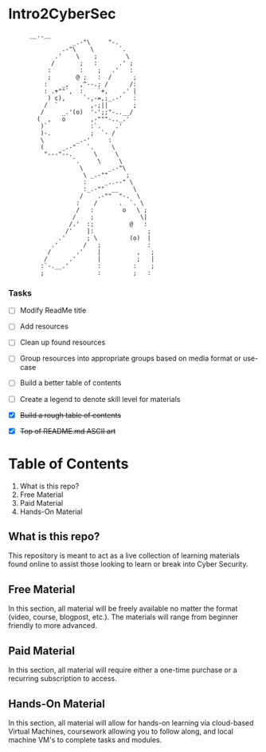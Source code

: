 # Intro2CyberSec


          __..__          
                      _.-"\     "-.       
                   .-"\    \       `.      
                 .'    \    ;        \     
                /       ;   :      .' ;    
               :        :    ;   .'   :    
               ;       @ ;   :  /      ;   
              :    _,   ,^--.; /      /:   
              : .+""`,  :    `+,    .' |   
               ) c),     `-,-=,;_.-'   :   
              /  `         ,-;||       ;   
             /     _.'(o)  '-';;"-..__/    
            (  ,   o       ,-"""-.._.'     
             )`            :`.    .'       
             )-.           ;  `- /         
             \         _.-'     :          
             (     _.-"   `.     \         
              "---"--.      \     \        
                      `.     \     \       
                        \       _.-"\      
                         \ _.-""     ;     
                         :     _..--" \    
                         :_.-""  __    \   
                        /    .-""  "-.  \  
                       :    /      .  `. \ 
                       /   :        o   \ ;
                      /    ;             \|
                     /.'  :;          @   :
                    /'    |:               ;
                  .'      ; \         (o)  |
                .'       /   ;             :
               /       .'    |          ,   ;
              /      .'      |          ;   |
             :`-.__.'        :         :    ;
             ;               :         ;   : 

### Tasks
- [ ] Modify ReadMe title
- [ ] Add resources
- [ ] Clean up found resources
- [ ] Group resources into appropriate groups based on media format or use-case
- [ ] Build a better table of contents
- [ ] Create a legend to denote skill level for materials
- [x] ~~Build a rough table of contents~~
- [x] ~~Top of README.md ASCII art~~


# Table of Contents

1. What is this repo?
2. Free Material
3. Paid Material
4. Hands-On Material


## What is this repo?

This repository is meant to act as a live collection of learning materials found online to assist those looking to learn or break into Cyber Security.

## Free Material

In this section, all material will be freely available no matter the format (video, course, blogpost, etc.). The materials will range from beginner friendly to more advanced. 

## Paid Material

In this section, all material will require either a one-time purchase or a recurring subscription to access.

## Hands-On Material

In this section, all material will allow for hands-on learning via cloud-based Virtual Machines, coursework allowing you to follow along, and local machine VM's to complete tasks and modules.

